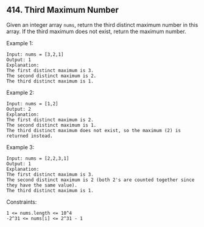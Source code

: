 ## 414. Third Maximum Number

Given an integer array `nums`, return the third distinct maximum number in this array. If the third maximum does not exist, return the maximum number.

Example 1:

```
Input: nums = [3,2,1]
Output: 1
Explanation:
The first distinct maximum is 3.
The second distinct maximum is 2.
The third distinct maximum is 1.
```

Example 2:

```
Input: nums = [1,2]
Output: 2
Explanation:
The first distinct maximum is 2.
The second distinct maximum is 1.
The third distinct maximum does not exist, so the maximum (2) is returned instead.
```

Example 3:

```
Input: nums = [2,2,3,1]
Output: 1
Explanation:
The first distinct maximum is 3.
The second distinct maximum is 2 (both 2's are counted together since they have the same value).
The third distinct maximum is 1.
```

Constraints:

```
1 <= nums.length <= 10^4
-2^31 <= nums[i] <= 2^31 - 1
```
